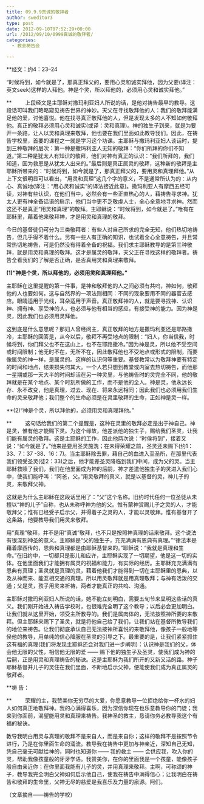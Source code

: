 ```yaml
---
title: 09.9.9真诚的敬拜者
author: sweditor3
type: post
date: 2012-09-10T07:52:29+00:00
url: /2012/09/10/0999真诚的敬拜者/
categories:
  - 教会祷告会

---
```

**经文：约4：23–24
  
“时候将到，如今就是了，那真正拜父的，要用心灵和诚实拜他，因为父要(译注：英文seek)这样的人拜他。神是个灵，所以拜他的，必须用心灵和诚实拜他。”
  
**         上段经文是主耶稣对撒玛利亚妇人所说的话，是他对祷告最早的教导。这段话可叫我们略略窥见祷告世界的神妙。天父在寻找敬拜他的人：我们的敬拜能满足他的爱，讨他喜悦。他在找寻真正敬拜他的人，但是发现太多的人不知如何敬拜他。真正的敬拜必须用心灵和诚实(或译：灵和真理)。神的独生子到来，就是为要开一条路，让人以灵和真理来敬拜，他也要在我们里面如此教导我们。因此，在祷告学校里，首要的课程之一就是学习这个功课。主耶稣与撒玛利亚妇人谈话时，提到三种敬拜的层次：第一种是撒玛利亚人无知的敬拜：“你们所拜的你们不知道。”第二种是犹太人有知识的敬拜，他们对神有真正的认识：“我们所拜的，我们知道，因为救恩是从犹太人出来的。”最后则是真正属灵的敬拜，这种新的敬拜是主耶稣所带来的：“时候将到，如今就是了，那真正拜父的，要用灵和真理拜他。”从上下文很明显可以看出，“用灵和真理”这几个字的意义，不是通常所认为的：从内心、真诚地(译注：“用心灵和诚实”的译法接近此意)。撒玛利亚人有摩西五经可读，对神有些认识，在他们当中，必然会有一些正直热心的人，藉祷告寻求神。犹太人更有神全备话语的启示，他们当中更不乏敬虔人士，全心全意地寻求神。然而这还不是真正“用灵和真理”的敬拜。主耶稣说：“时候将到，如今就是了。”唯有在耶稣里，藉着他来敬拜神，才是用灵和真理的敬拜。
  
今日的基督徒仍可分为三类敬拜者：有些人对自己所求的完全无知，他们热切地祷告，但几乎得不着什么。另有一些人有正确的知识，也试着全心全意祷告，并且常常热切地祷告，可是仍然没有得着全备的祝福。我们求主耶稣教导的是第三种敬拜，就是用灵和真理的敬拜。这才是属灵的敬拜，天父正在寻找这样的敬拜者。祷告全看我们的了解是否正确，是否真用灵和真理来敬拜。
  
**(1)“神是个灵，所以拜他的，必须用灵和真理拜他。”**
  
主耶稣在这里提醒的第一件事，是神和敬拜他的人之间必须有共呜，神如何，敬拜他的人也要如何。这与自然界的一项法则相同：不同的现象要用不同的器官去感应。眼睛适用于光线，耳朵适用于声音。真正敬拜神的人，就是要寻找神、认识神、拥有神、享受神的人，也必须与他有相当的感应，有接受神的能力。因为神是灵，因此我们也必须用灵拜他。
  
这到底是什么意思呢？那妇人曾经问主，真正敬拜的地方是撒玛利亚还是耶路撒冷，主耶稣的回答是，从今以后，敬拜不再受地点的限制：“妇人，你当信我，时候将到，你们拜父也不在这山上，也不在耶路撒冷。”因为神是灵，所以他不受空间或时间限制；他无时不在，无所不在，因此敬拜他也不受地点或形式的限制，而要像属灵的神一样，是属灵的。这样的认识何等重要。基督教常以为敬拜神要有特定的时间和地点，结果损失何其大。一个人若只想到教堂或内室去热切祷告，而他那一星期或那一天大半的时间却活在另一种灵里，与他祷告时的灵完全不同，他的敬拜就是在某个地点、某个时刻所做的工作，而不是他的全人。神是灵，他永远长存、永不改变，他是真理，过去、现在、将来永远相同；因此我们也必须用我们生命的灵来敬拜他；我们整个的生命必须是在灵里敬拜的生命，正如神是灵一样。
  
**(2)“神是个灵，所以拜他的，必须用灵和真理拜他。”
  
**         这句话给我们的第二个提醒是，这种在灵里的敬拜必定是出于神自己。神是灵，惟有他才能赐下灵。为这个缘故，他差派他的独生子，赐给我们圣灵，让我们能有属灵的敬拜。这是主耶稣的工作，因此他两次说：“时侯将到”，接着又说：“如今就是了。”他来是要用圣灵施洗；在未得荣耀之前，圣灵还未赐下(约1：33、7：37 -38、16：7)。当主耶稣除去罪，藉自己的血进入至圣所，在那里代表我们领受圣灵(徒2：33)之后，他才能差圣灵降临到我们中间，成为父的灵。当主耶稣救赎了我们，我们在他里面成为神的后嗣，神才差遣他独生子的灵进入我们心中，使我们能呼叫：“阿爸，父。”用灵敬拜的真义，就是以基督的灵，神儿子的灵，来敬拜父神。
  
这就是为什么主耶稣在这段话里用了：“父”这个名称。旧约时代任何一位圣徒从未擅以“神的儿子”自称，也从未称呼神为他的父。惟有蒙神赏赐儿子之灵的人，才能敬拜父；惟有已经受子启示父，并得着子之灵的人，才能以灵敬拜。惟有基督开了这条路，他要教导我们用灵来敬拜。
  
用“真理”敬拜，并不是用“真诚”敬拜，也不只是按照神真理的话来敬拜。这个说法有很深刻神圣的意义。主耶稣是“父的独生子，充充满满有恩典有真理。”“律法本是藉着摩西传的，恩典和真理都是由耶稣基督来的。”耶稣说：“我就是真理和生命。”在旧约中，一切都只是影儿和应许，主耶稣实现了一切期望，他是这一切的实体。在他里面我们才能拥有属灵的祝福和能力，有实际的经历。主耶稣充充满满有恩典有真理；圣灵就是真理的灵，藉着他我们才能得到一切在主耶稣里的恩典，以及从神而来、能互相交通的真理。所以用灵敬拜就是用真理敬拜；与神有活泼的交通；父是灵，孩子用灵来祈祷，两者才能真正的共呜、沟通。
  
主耶稣对撒玛利亚妇人所说的话，她不能立刻明白，需要五旬节来显明这些话的真义。我们刚开始进入祷告学校时，也很难完全明了这个教导；以后必会更加明白。让我们就从这里开始，领受主所教导的。我们是属肉体的，无法按照神所要的来敬拜。但主耶稣来赐下了圣灵，就是将他自己给了我们，让我们站在基督所教导我们的地位来祷告。让我们彻底承认自己无法按神所喜悦的来敬拜他，像孩子一般地等侯他的教导，用单纯的信心降服在圣灵的引导之下。最重要的是，让我们紧紧抓住这有福的真理(我们将发现主耶稣还会对我们进一步阐明)：认识神是我们的父，体会他无限的父性，相信他无限的爱 —— 赐下他的独生子及圣灵，使我们成为神的后嗣，正是用灵和真理祷告的秘诀。这是主耶稣为我们所开的又新又活的路。神子耶稣基督并儿子的灵住在我们里面，不断地启示父神，便能使我们成为真正属灵的敬拜者。
  
**祷 告：
  
**         荣耀的主，我赞美你无穷尽的大爱，你愿意教导一位拒绝给你一杯水的妇人如何真正地敬拜神。我的心满得喜乐，因为深信你现在也乐意教导你的门徒；我来到你面前，渴望能用灵和真理来祷告。我神圣的救主，恳请你务必教导我这个有福的秘诀。
  
教导我明白用灵与真理的敬拜不是来自人，而是来自你；这样的敬拜不是按照节令进行，乃是在你里面生命的涌流。教导我在祷告中更加与神亲近，深知自己无知，凭自己毫无可献给神的，同时也知道你 —— 我的救主 —— 会供应我，吹入你的灵，帮助我像孩童般的牙牙学语。我赞美你，在你的里面我是一个孩童，能像孩子般自由亲近你；在你里面我能有儿子的灵，并用真理来敬拜。主啊，可称颂的神子，教导我完全明白父神如何启示他自己，使我在祷告中满得信心；让我明白在祷告和敬拜的生命里，父神无尽的慈爱是我喜乐及力量的泉源。阿们。

（文章摘自——祷告的学校）